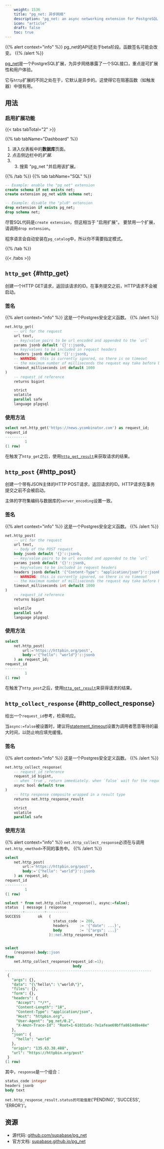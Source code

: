 ```yaml
---
    weight: 1536
    title: "pg_net: 异步网络"
    description: "pg_net: an async networking extension for PostgreSQL."
    icon: "article"
    draft: false
    toc: true
---
```


{{% alert context="info" %}}
pg_net的API还处于beta阶段。函数签名可能会改变。
{{% /alert %}}

[pg_net](https://github.com/supabase/pg_net/)是一个PostgreSQL扩展，为异步网络暴露了一个SQL接口，重点是可扩展性和用户体验。

它与`http`扩展的不同之处在于，它默认是异步的。这使得它在阻塞函数（如触发器）中很有用。

## 用法

### 启用扩展功能

{{< tabs tabTotal="2" >}}

{{% tab tabName="Dashboard" %}}



1. 进入仪表板中的**数据库**页面。
2. 点击侧边栏中的*扩展*.
3. 3. 搜索 "pg_net "并启用该扩展。



{{% /tab %}}
{{% tab tabName="SQL" %}}



```sql
-- Example: enable the "pg_net" extension
create schema if not exists net;
create extension pg_net with schema net;

-- Example: disable the "plv8" extension
drop extension if exists pg_net;
drop schema net;
```

尽管SQL代码是`create extension`，但这相当于 "启用扩展"。
要禁用一个扩展，请调用`drop extension`。

程序语言会自动安装在`pg_catalog`中，所以你不需要指定模式。



{{% /tab %}}

{{< /tabs >}}

## `http_get` {#http_get}

创建一个HTTP GET请求，返回该请求的ID。在事务提交之前，HTTP请求不会被启动。

### 签名

{{% alert context="info" %}}
这是一个Postgres安全定义函数。
{{% /alert %}}

```sql
net.http_get(
    -- url for the request
    url text,
    -- key/value pairs to be url encoded and appended to the `url`
    params jsonb default '{}'::jsonb,
    -- key/values to be included in request headers
    headers jsonb default '{}'::jsonb,
    -- WARNING: this is currently ignored, so there is no timeout
    -- the maximum number of milliseconds the request may take before being cancelled
    timeout_milliseconds int default 1000
)
    -- request_id reference
    returns bigint

    strict
    volatile
    parallel safe
    language plpgsql
```

### 使用方法

```sql
select net.http_get('https://news.ycombinator.com') as request_id;
request_id
----------
         1
(1 row)
```

在触发了`http_get`之后，使用[`http_get_result`](#http_get_result)来获取请求的结果。

## `http_post` {#http_post}

创建一个带有JSON主体的HTTP POST请求，返回请求的ID。HTTP请求在事务提交之前不会被启动。

主体的字符集编码与数据库的`server_encoding`设置一致。

### 签名

{{% alert context="info" %}}
这是一个Postgres安全定义函数。
{{% /alert %}}

```sql
net.http_post(
    -- url for the request
    url text,
    -- body of the POST request
    body jsonb default '{}'::jsonb,
    -- key/value pairs to be url encoded and appended to the `url`
    params jsonb default '{}'::jsonb,
    -- key/values to be included in request headers
    headers jsonb default '{"Content-Type": "application/json"}'::jsonb,
    -- WARNING: this is currently ignored, so there is no timeout
    -- the maximum number of milliseconds the request may take before being cancelled
    timeout_milliseconds int default 1000
)
    -- request_id reference
    returns bigint

    volatile
    parallel safe
    language plpgsql
```

### 使用方法

```sql
select
    net.http_post(
        url:='https://httpbin.org/post',
        body:='{"hello": "world"}'::jsonb
    ) as request_id;
request_id
----------
         1
(1 row)
```

在触发了`http_post`之后，使用[`http_get_result`](#http_get_result)来获得请求的结果。

## `http_collect_response` {#http_collect_response}

给出一个`request_id`参考，检索响应。

当`async:=false`被设置时，建议将[statement_timeout](https://www.postgresql.org/docs/13/runtime-config-client.html)设置为调用者愿意等待的最大时间，以防止响应填充缓慢。

### 签名

{{% alert context="info" %}}
这是一个Postgres安全定义函数。
{{% /alert %}}

```sql
net.http_collect_response(
    -- request_id reference
    request_id bigint,
    -- when `true`, return immediately. when `false` wait for the request to complete before returning
    async bool default true
)
    -- http response composite wrapped in a result type
    returns net.http_response_result

    strict
    volatile
    parallel safe
```

### 使用方法

{{% alert context="info" %}}
`net.http_collect_response`必须在与调用`net.http_<method>`不同的事务中。
{{% /alert %}}

```sql
select
    net.http_post(
        url:='https://httpbin.org/post',
        body:='{"hello": "world"}'::jsonb
    ) as request_id;
request_id
----------
         1
(1 row)

select * from net.http_collect_response(1, async:=false);
status  | message | response
--------+---------+----------
SUCCESS        ok   (
                      status_code := 200,
                      headers     := '{"date": ...}',
                      body        := '{"args": ...}'
                    )::net.http_response_result


select
    (response).body::json
from
    net.http_collect_response(request_id:=1);
                               body
-------------------------------------------------------------------
 {
   "args": {},
   "data": "{\"hello\": \"world\"}",
   "files": {},
   "form": {},
   "headers": {
     "Accept": "*/*",
     "Content-Length": "18",
     "Content-Type": "application/json",
     "Host": "httpbin.org",
     "User-Agent": "pg_net/0.2",
     "X-Amzn-Trace-Id": "Root=1-61031a5c-7e1afeae69bffa8614d8e48e"
   },
   "json": {
     "hello": "world"
   },
   "origin": "135.63.38.488",
   "url": "https://httpbin.org/post"
 }
(1 row)
```

其中，`response`是一个组合：

```sql
status_code integer
headers jsonb
body text
```

`net.http_response_result.status的可能值是`('PENDING', 'SUCCESS', 'ERROR')'。

## 资源

- 源代码: [github.com/supabase/pg_net](https://github.com/supabase/pg_net/)
- 官方文档: [supabase.github.io/pg_net](https://supabase.github.io/pg_net/)



